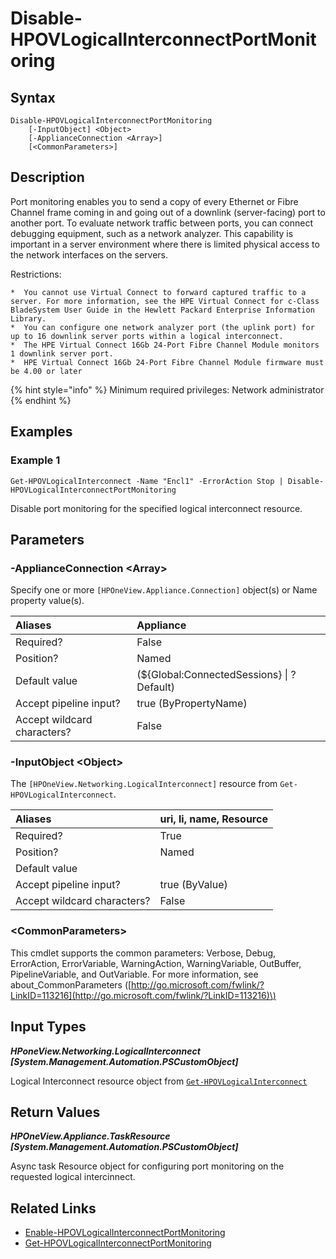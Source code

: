 ﻿---
description: Disable port monitoring for a logical interconnect.
---

# Disable-HPOVLogicalInterconnectPortMonitoring

## Syntax

```text
Disable-HPOVLogicalInterconnectPortMonitoring
    [-InputObject] <Object>
    [-ApplianceConnection <Array>]
    [<CommonParameters>]
```

## Description

Port monitoring enables you to send a copy of every Ethernet or Fibre Channel frame coming in and going out of a downlink (server-facing) port to another port. To evaluate network traffic between ports, you can connect debugging equipment, such as a network analyzer. This capability is important in a server environment where there is limited physical access to the network interfaces on the servers.

Restrictions:

    *  You cannot use Virtual Connect to forward captured traffic to a server. For more information, see the HPE Virtual Connect for c-Class BladeSystem User Guide in the Hewlett Packard Enterprise Information Library.
    *  You can configure one network analyzer port (the uplink port) for up to 16 downlink server ports within a logical interconnect.
    *  The HPE Virtual Connect 16Gb 24-Port Fibre Channel Module monitors 1 downlink server port.
    *  HPE Virtual Connect 16Gb 24-Port Fibre Channel Module firmware must be 4.00 or later

{% hint style="info" %}
Minimum required privileges: Network administrator
{% endhint %}

## Examples

###  Example 1 

```text
Get-HPOVLogicalInterconnect -Name "Encl1" -ErrorAction Stop | Disable-HPOVLogicalInterconnectPortMonitoring
```

Disable port monitoring for the specified logical interconnect resource.

## Parameters

### -ApplianceConnection &lt;Array&gt;

Specify one or more `[HPOneView.Appliance.Connection]` object(s) or Name property value(s).

| Aliases | Appliance |
| :--- | :--- |
| Required? | False |
| Position? | Named |
| Default value | (${Global:ConnectedSessions} &vert; ? Default) |
| Accept pipeline input? | true (ByPropertyName) |
| Accept wildcard characters? | False |

### -InputObject &lt;Object&gt;

The `[HPOneView.Networking.LogicalInterconnect]` resource from `Get-HPOVLogicalInterconnect`.

| Aliases | uri, li, name, Resource |
| :--- | :--- |
| Required? | True |
| Position? | Named |
| Default value |  |
| Accept pipeline input? | true (ByValue) |
| Accept wildcard characters? | False |

### &lt;CommonParameters&gt;

This cmdlet supports the common parameters: Verbose, Debug, ErrorAction, ErrorVariable, WarningAction, WarningVariable, OutBuffer, PipelineVariable, and OutVariable. For more information, see about\_CommonParameters \([http://go.microsoft.com/fwlink/?LinkID=113216](http://go.microsoft.com/fwlink/?LinkID=113216)\)

## Input Types

_**HPoneView.Networking.LogicalInterconnect [System.Management.Automation.PSCustomObject]**_

Logical Interconnect resource object from [`Get-HPOVLogicalInterconnect`](get-hpovlogicalinterconnect.md)

## Return Values

_**HPOneView.Appliance.TaskResource [System.Management.Automation.PSCustomObject]**_

Async task Resource object for configuring port monitoring on the requested logical intercinnect.

## Related Links

* [Enable-HPOVLogicalInterconnectPortMonitoring](enable-hpovlogicalinterconnectportmonitoring.md)
* [Get-HPOVLogicalInterconnectPortMonitoring](get-hpovlogicalinterconnectportmonitoring.md)
